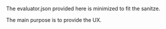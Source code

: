 The evaluator.json provided here is minimized to fit the sanitze.

The main purpose is to provide the UX.
